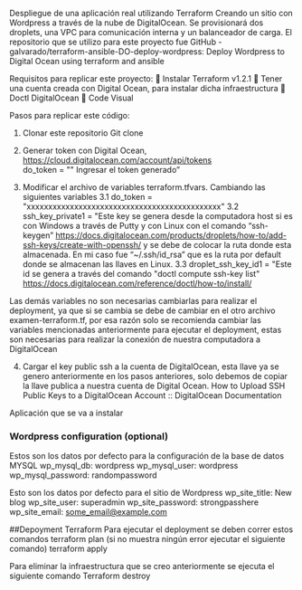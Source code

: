 Despliegue de una aplicación real utilizando Terraform
Creando un sitio con Wordpress a través de la nube de DigitalOcean. Se provisionará dos droplets, una VPC para comunicación interna y un balanceador de carga. El repositorio que se utilizo para este proyecto fue GitHub - galvarado/terraform-ansible-DO-deploy-wordpress: Deploy Wordpress to Digital Ocean using terraform and ansible

Requisitos para replicar este proyecto:
	Instalar Terraform v1.2.1
	Tener una cuenta creada con Digital Ocean, para instalar dicha infraestructura
	Doctl DigitalOcean
	Code Visual

Pasos para replicar este código:
1.	Clonar este repositorio
Git clone
2.	Generar token con Digital Ocean, https://cloud.digitalocean.com/account/api/tokens	
do_token = "" Ingresar el token generado”


3.	Modificar el archivo de variables terraform.tfvars. Cambiando las siguientes variables
3.1 do_token = "xxxxxxxxxxxxxxxxxxxxxxxxxxxxxxxxxxxxxxxxxxxxx"
3.2 ssh_key_private1 = "Este key se genera desde la computadora host si es con Windows a través de Putty y con Linux con el comando “ssh-keygen” https://docs.digitalocean.com/products/droplets/how-to/add-ssh-keys/create-with-openssh/	 y se debe de colocar la ruta donde esta almacenada. En mi caso fue “~/.ssh/id_rsa” que es la ruta por default donde se almacenan las llaves en Linux. 
3.3 droplet_ssh_key_id1 = "Este id se genera a través del comando "doctl compute ssh-key list" https://docs.digitalocean.com/reference/doctl/how-to/install/

Las demás variables no son necesarias cambiarlas para realizar el deployment, ya que si se cambia se debe de cambiar en el otro archivo examen-terraform.tf, por esa razón solo se recomienda cambiar las variables mencionadas anteriormente para ejecutar el deployment, estas son necesarias para realizar la conexión de nuestra computadora a DigitalOcean

4.	Cargar el key public ssh a la cuenta de DigitalOcean, esta llave ya se genero anteriormente en los pasos anteriores, solo debemos de copiar la llave publica a nuestra cuenta de Digital Ocean. How to Upload SSH Public Keys to a DigitalOcean Account :: DigitalOcean Documentation


Aplicación que se va a instalar
### Wordpress configuration (optional)
Estos son los datos por defecto para la configuración de la base de datos MYSQL
wp_mysql_db: 
wordpress wp_mysql_user: 
wordpress wp_mysql_password: randompassword

Esto son los datos por defecto para el sitio de Wordpress
wp_site_title: New blog 
wp_site_user: superadmin 
wp_site_password: strongpasshere 
wp_site_email: some_email@example.com

##Depoyment Terraform
Para ejecutar el deployment se deben correr estos comandos
terraform plan (si no muestra ningún error ejecutar el siguiente comando)
terraform apply

Para eliminar la infraestructura que se creo anteriormente se ejecuta el siguiente comando
Terraform destroy

